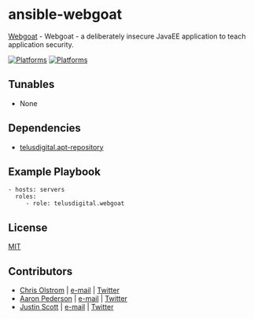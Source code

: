 # ansible-webgoat

[Webgoat](https://code.google.com/p/webgoat/) - Webgoat - a deliberately insecure JavaEE application to teach application security.

[![Platforms](http://img.shields.io/badge/platforms-ubuntu-lightgrey.svg?style=flat)](#)
[![Platforms](https://travis-ci.org/telusdigital/ansible-webgoat.svg?branch=master)](#)

Tunables
--------
* None

Dependencies
------------
* [telusdigital.apt-repository](https://github.com/telusdigital/ansible-apt-repository/)

Example Playbook
----------------
    - hosts: servers
      roles:
         - role: telusdigital.webgoat

License
-------
[MIT](https://tldrlegal.com/license/mit-license)

Contributors
------------
* [Chris Olstrom](https://colstrom.github.io/) | [e-mail](mailto:chris@olstrom.com) | [Twitter](https://twitter.com/ChrisOlstrom)
* [Aaron Pederson](https://aaronpederson.github.io) | [e-mail](mailto:aaronpederson@gmail.com) | [Twitter](https://twitter.com/GunFuSamurai)
* [Justin Scott](https://jvscott.net) | [e-mail](mailto:jvscott@gmail.com) | [Twitter](https://twitter.com/AKindlyOrc)
